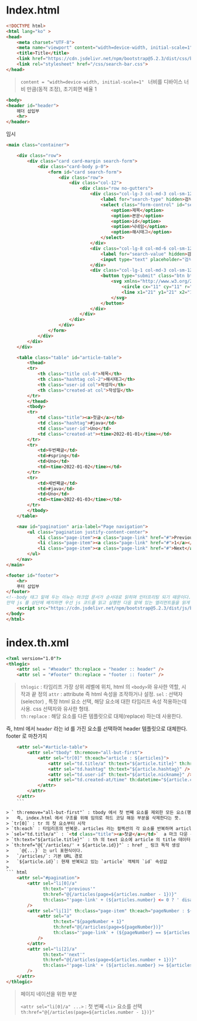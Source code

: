 # Index.html

```html
<!DOCTYPE html>
<html lang="ko" >
<head>
    <meta charset="UTF-8">
    <meta name="viewport" content="width=device-width, initial-scale=1">
    <title>Title</title>
    <link href="https://cdn.jsdelivr.net/npm/bootstrap@5.2.3/dist/css/bootstrap.min.css" rel="stylesheet" integrity="sha384-rbsA2VBKQhggwzxH7pPCaAqO46MgnOM80zW1RWuH61DGLwZJEdK2Kadq2F9CUG65" crossorigin="anonymous">
    <link rel="stylesheet" href="/css/search-bar.css">
</head>
```

> `content = "width=device-width, initial-scale=1" `
> 너비를 디바이스 너비 만큼(동적 조정), 초기회면 배율 1 


```html
<body>
<header id="header">
    헤더 삽입부
    <hr>
</header>
```
임시 

```html
<main class="container">

    <div class="row">
        <div class="card card-margin search-form">
            <div class="card-body p-0">
                <form id="card search-form">
                    <div class="row">
                        <div class="col-12">
                            <div class="row no-gutters">
                                <div class="col-lg-3 col-md-3 col-sm-12 p-0">
                                    <label for="search-type" hidden>검색 유형</label>
                                    <select class="form-control" id="search-type">
                                        <option>제목</option>
                                        <option>본문</option>
                                        <option>id</option>
                                        <option>닉네임</option>
                                        <option>해시태그</option>
                                    </select>
                                </div>
                                <div class="col-lg-8 col-md-6 col-sm-12 p-0">
                                    <label for="search-value" hidden>검색어</label>
                                    <input type="text" placeholder="검색어..." class="form-control" id="search-value" name="search-value">
                                </div>
                                <div class="col-lg-1 col-md-3 col-sm-12 p-0">
                                    <button type="submit" class="btn btn-base">
                                        <svg xmlns="http://www.w3.org/2000/svg" width="24" height="24" viewBox="0 0 24 24" fill="none" stroke="currentColor" stroke-width="2" stroke-linecap="round" stroke-linejoin="round" class="feather feather-search">
                                            <circle cx="11" cy="11" r="8"></circle>
                                            <line x1="21" y1="21" x2="16.65" y2="16.65"></line>
                                        </svg>
                                    </button>
                                </div>
                            </div>
                        </div>
                    </div>
                </form>
            </div>
        </div>
    </div>
```

``` html
    <table class="table" id="article-table">
        <thead>
        <tr>
            <th class="title col-6">제목</th>
            <th class="hashtag col-2">해시태그</th>
            <th class="user-id col">작성자</th>
            <th class="created-at col">작성일</th>
        </tr>
        </thead>
        <tbody>
        <tr>
            <td class="title"><a>첫글</a></td>
            <td class="hashtag">#java</td>
            <td class="user-id">Uno</td>
            <td class="created-at"><time>2022-01-01</time></td>
        </tr>
        <tr>
            <td>두번째글</td>
            <td>#spring</td>
            <td>Uno</td>
            <td><time>2022-01-02</time></td>
        </tr>
        <tr>
            <td>세번째글</td>
            <td>#java</td>
            <td>Uno</td>
            <td><time>2022-01-03</time></td>
        </tr>
        </tbody>
    </table>

    <nav id="pagination" aria-label="Page navigation">
        <ul class="pagination justify-content-center">
            <li class="page-item"><a class="page-link" href="#">Previous</a></li>
            <li class="page-item"><a class="page-link" href="#">1</a></li>
            <li class="page-item"><a class="page-link" href="#">Next</a></li>
        </ul>
    </nav>
</main>

<footer id="footer">
    <hr>
    푸터 삽입부
</footer>
<!--body 태그 밑에 두는 이뉴는 마크업 문서가 순서대로 읽히며 인터프리팅 되기 때문이다. 마지막에 두어야 순서 문제에서 벗어날 수 있다.
만약 js 를 상단에 배치하면 우선 js 코드를 읽고 실행한 다음 맡에 있는 엘리먼트들을 읽게 되는데 시간차로 인해 제대로 렌더링이 되지 않을 수도 있다.-->
    <script src="https://cdn.jsdelivr.net/npm/bootstrap@5.2.3/dist/js/bootstrap.bundle.min.js" integrity="sha384-kenU1KFdBIe4zVF0s0G1M5b4hcpxyD9F7jL+jjXkk+Q2h455rYXK/7HAuoJl+0I4" crossorigin="anonymous"></script>
</body>
</html>
```

# index.th.xml

``` html
<?xml version="1.0"?>
<thlogic>
    <attr sel = "#header" th:replace = "header :: header" />
    <attr sel = "#footer" th:replace = "footer :: footer" />
```

> `thlogic` : 타임리프 가장 상위 레벨에 위치, html 의 `<body>`와 유사한 역할, 시작과 끝 정의 
> `attr` : attribute 즉 html 속성을 조작하거나 설정. 
> `sel` : 선택자(selector) , 특정 html 요소 선택, 해당 요소에 대한 타임리프 속성 적용하는데 사용. css 선택자와 유사한 형태.  
> `th:replace` : 해당 요소를 다른 템플릿으로 대체(replace) 하는데 사용한다. 

즉, html 에서 `header` 라는 id 를 가진 요소를 선택하여 header 템플릿으로 대체한다. footer 로 마찬가지


``` html
    <attr sel="#article-table">
        <attr sel="tbody" th:remove="all-but-first">
            <attr sel="tr[0]" th:each="article : ${articles}">
                <attr sel="td.title/a" th:text="${article.title}" th:href="@{'/articles/' + ${article.id}}" />
                <attr sel="td.hashtag" th:text="${article.hashtag}" />
                <attr sel="td.user-id" th:text="${article.nickname}" />
                <attr sel="td.created-at/time" th:datetime="${article.createdAt}" th:text="${#temporals.format(article.createdAt, 'yyyy-MM-dd')}" />
            </attr>
        </attr>
    </attr>
    ```

> ` th:remove="all-but-first"` : tbody 에서 첫 번째 요소를 제외한 모든 요소(행)를 제거. 
> 	즉, index.html 에서 구조를 위해 임의로 하드 코딩 해둔 부분을 삭제한다는 뜻. 
> `tr[0]` : tr 의 첫 요소부터 시작 
> `th:each` : 타임리프의 반복문. articles 라는 컬렉션의 각 요소를 반복하며 article 이라는 변수에 할당. 
> `sel="td.title/a"` : `<td class="title"><a>첫글</a></td>`  a 마크 다운 선택 
> `th:text="${article.title}"` : th 의 text 요소에 article 의 title 데이터를 할당. 
> `th:href="@{'/articles/' + ${article.id}}"` : href _ 링크 독적 생성 
> 	 `@{...}` 는 url 표현식이다. 
> 	`/articles/`: 기본 URL 경로
> 	`${article.id}`: 현재 반복되고 있는 `article` 객체의 `id` 속성값
> 
``` html
    <attr sel="#pagination">
        <attr sel="li[0]/a"
              th:text="'previous'"
              th:href="@{/articles(page=${articles.number - 1})}"
              th:class="'page-link' + (${articles.number} <= 0 ? ' disabled' : '')"
        />
        <attr sel="li[1]" th:class="page-item" th:each="pageNumber : ${paginationBarNumbers}">
            <attr sel="a"
                  th:text="${pageNumber + 1}"
                  th:href="@{/articles(page=${pageNumber})}"
                  th:class="'page-link' + (${pageNumber} == ${articles.number} ? ' disabled' : '')"
            />
        </attr>
        <attr sel="li[2]/a"
              th:text="'next'"
              th:href="@{/articles(page=${articles.number + 1})}"
              th:class="'page-link' + (${articles.number} >= ${articles.totalPages - 1} ? ' disabled' : '')"
        />
    </attr>
</thlogic>
```

> 페이지 네이션을 위한 부분 
> 
> `<attr sel="li[0]/a" ...>` : 첫 번째 `<li>` 요소를 선택
> `th:href="@{/articles(page=${articles.number - 1})}"`